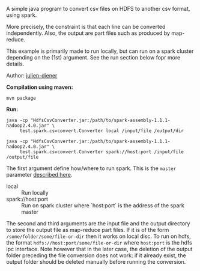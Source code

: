 
A simple java program to convert csv files on HDFS to another csv format, using spark.

More precisely, the constraint is that each line can be converted independently.
Also, the output are part files such as produced by map-reduce.

This example is primarily made to run locally, but can run on a spark cluster depending on the (1st) argument.
See the run section below fopr more details.

Author: [julien-diener](https://github.com/julien-diener)

**Compilation using maven:**

    mvn package

**Run:**

    java -cp "HdfsCsvConverter.jar:/path/to/spark-assembly-1.1.1-hadoop2.4.0.jar" \
         test.spark.csvconvert.Converter local /input/file /output/dir

    java -cp "HdfsCsvConverter.jar:/path/to/spark-assembly-1.1.1-hadoop2.4.0.jar" \
         test.spark.csvconvert.Converter spark://host:port /input/file /output/file

The first argument define how/where to run spark. This is the `master` parameter
[described here](https://spark.apache.org/docs/1.1.1/programming-guide.html#initializing-spark).

<dl>
  <dt>local</dt>
  <dd>Run locally<dd>

  <dt>spark://host:port</dt>
  <dd>Run on spark cluster where `host:port` is the address of the spark master</dd>
</dl>

The second and third arguments are the input file and the output directory to store the output file as map-reduce part
files. If it is of the form `/some/folder/some/file-or-dir` then it works on local disc. To run on hdfs, the format
`hdfs://host:port/some/file-or-dir` where `host:port` is the hdfs ipc interface. Note however that in the later case,
the deletion of the output folder preceding the file conversion does not work: if it already exist, the output folder
should be deleted manually before running the conversion.
